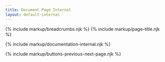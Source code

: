 ```yaml
---
title: Document Page Internal
layout: default-internal
---
```


{% include markup/breadcrumbs.njk %}
{% include markup/page-title.njk %}

{% include markup/documentation-internal.njk %}

{% include markup/buttons-previous-next-page.njk %}
